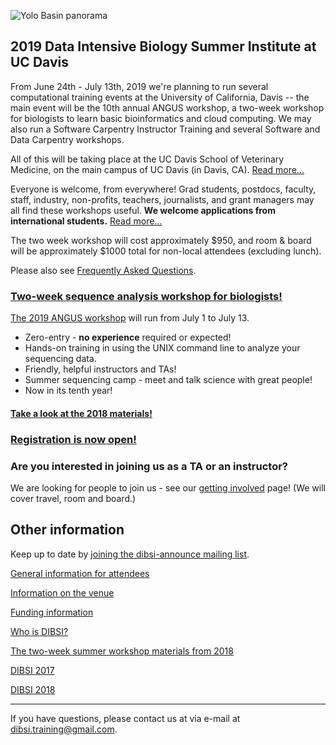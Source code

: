 ![Yolo Basin panorama](../images/yolo-panorama.jpg "DIBSI 2019")

## 2019 Data Intensive Biology Summer Institute at UC Davis

From June 24th - July 13th, 2019 we're planning to run several
computational training events at the University of California, Davis
-- the main event will be the 10th annual ANGUS workshop, a two-week
workshop for biologists to learn basic bioinformatics and cloud
computing.  We may also run a Software Carpentry Instructor Training
and several Software and Data Carpentry workshops.

All of this will be taking place at the UC Davis School of Veterinary
Medicine, on the main campus of UC Davis (in Davis,
CA). [Read more...](VENUE.html)

Everyone is welcome, from everywhere! Grad students, postdocs,
faculty, staff, industry, non-profits, teachers, journalists, and
grant managers may all find these workshops useful. **We welcome
applications from international students.**
[Read more...](ATTENDEES.html)

The two week workshop will cost approximately $950, and room & board
will be approximately $1000 total for non-local attendees (excluding
lunch).

Please also see [Frequently Asked Questions](https://hackmd.io/s/BkjZDqNNV).

<!--
![DIBSI overview](images/overview-bubbles.png)
-->

### [Two-week sequence analysis workshop for biologists!](ANGUS.html)

[The 2019 ANGUS workshop](ANGUS.html) will run from July 1 to July 13.

<!--
[Applications are open!](https://docs.google.com/forms/d/e/1FAIpQLSeuXw5aX6NUGdzb4NnhQi3CLEMIxHr_vvVZFB762fCJkkkYGA/viewform)
-->

* Zero-entry - **no experience** required or expected!
* Hands-on training in using the UNIX command line to analyze your sequencing data.
* Friendly, helpful instructors and TAs!
* Summer sequencing camp - meet and talk science with great people!
* Now in its tenth year!

#### [Take a look at the 2018 materials!](https://angus.readthedocs.io/en/2018/)

### [Registration is now open!](https://registration.genomecenter.ucdavis.edu/events/2019_angus/register/)

### Are you interested in joining us as a TA or an instructor?

We are looking for people to join us - see our
[getting involved](getting-involved.html) page! (We will cover travel,
room and board.)

## Other information

Keep up to date by [joining the dibsi-announce mailing list](https://groups.io/g/dibsi-announce/join).

[General information for attendees](ATTENDEES.html)

[Information on the venue](VENUE.html)

[Funding information](FUNDERS.html)

[Who is DIBSI?](WHO.html)

[The two-week summer workshop materials from 2018](https://angus.readthedocs.io/en/2018/)

[DIBSI 2017](../2017/index.html)

[DIBSI 2018](../2018/index.html)

----

If you have questions, please contact us at via e-mail at [dibsi.training@gmail.com](mailto:dibsi.training@gmail.com).
